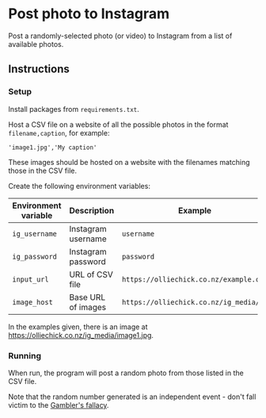 # Post photo to Instagram
Post a randomly-selected photo (or video) to Instagram from a list of available photos.

## Instructions

### Setup

Install packages from `requirements.txt`.

Host a CSV file on a website of all the possible photos in the format `filename,caption`, for example:

```csv
'image1.jpg','My caption'
```

These images should be hosted on a website with the filenames matching those in the CSV file.

Create the following environment variables:

| Environment variable | Description        | Example    |
|----------------------|--------------------|------------|
| `ig_username`        | Instagram username | `username` |
| `ig_password`        | Instagram password | `password` |
| `input_url`          | URL of CSV file    | `https://olliechick.co.nz/example.csv` |
| `image_host`         | Base URL of images | `https://olliechick.co.nz/ig_media/`   |

In the examples given, there is an image at https://olliechick.co.nz/ig_media/image1.jpg.

### Running

When run, the program will post a random photo from those listed in the CSV file.

Note that the random number generated is an independent event - don't fall victim to the [Gambler's fallacy](https://en.wikipedia.org/wiki/Gambler%27s_fallacy).